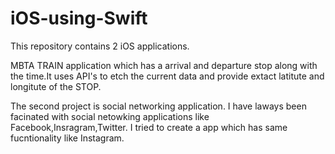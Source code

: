 # iOS-using-Swift

This repository contains 2 iOS applications.

MBTA TRAIN application which has a arrival and departure stop along with the time.It uses API's to etch the current data and provide
extact latitute and longitute of the STOP.


The second project is social networking application. I have laways been facinated with social netowking applications like 
Facebook,Insragram,Twitter.
I tried to create a app  which has same fucntionality like Instagram.
